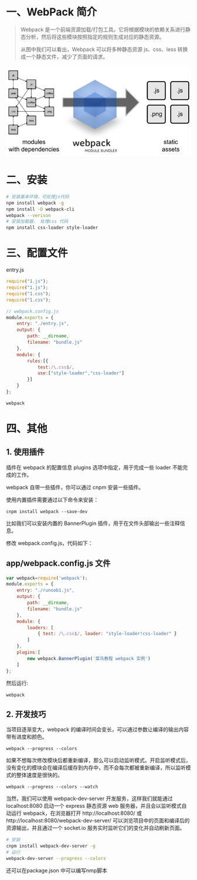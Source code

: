 # 一、WebPack 简介

> Webpack 是一个前端资源加载/打包工具。它将根据模块的依赖关系进行静态分析，然后将这些模块按照指定的规则生成对应的静态资源。
>
> 从图中我们可以看出，Webpack 可以将多种静态资源 js、css、less 转换成一个静态文件，减少了页面的请求。

![image-20210326071225456](image-20210326071225456.png)

# 二、安装

```bash
# 安装基本环境，可处理js代码
npm install webpack -g
npm install -D webpack-cli
webpack --verison
# 安装加载器， 处理css 代码
npm install css-loader style-loader
```

# 三、配置文件

entry.js

```javascript
require("1.js");
require("1.js");
require("1.css");
require("1.css");
```

```javascript
// webpack.config.js 
module.exports = {
    entry: "./entry.js",
    output: {
        path: __dirname,
        filename: "bundle.js"
    },
    module: {
    	rules:[{
    		test:/\.css$/,
    		use:["style-loader","css-loader"]
    	}]
    }
};
```

```bash
webpack
```

# 四、其他

## 1. 使用插件

插件在 webpack 的配置信息 plugins 选项中指定，用于完成一些 loader 不能完成的工作。

webpack 自带一些插件，你可以通过 cnpm 安装一些插件。

使用内置插件需要通过以下命令来安装：

```
cnpm install webpack --save-dev
```

比如我们可以安装内置的 BannerPlugin 插件，用于在文件头部输出一些注释信息。

修改 webpack.config.js，代码如下：

## app/webpack.config.js 文件

```javascript
var webpack=require('webpack');  
module.exports = {    
    entry: "./runoob1.js",    
    output: {        
        path: __dirname,        
        filename: "bundle.js"    
    },    
    module: {        
        loaders: [            
            { test: /\.css$/, loader: "style-loader!css-loader" }        
        ]    
    },    
    plugins:[    
        new webpack.BannerPlugin('菜鸟教程 webpack 实例')    
    ] 
};
```

然后运行:

```
webpack
```

## 2. 开发技巧

当项目逐渐变大，webpack 的编译时间会变长，可以通过参数让编译的输出内容带有进度和颜色。

```
webpack --progress --colors
```

如果不想每次修改模块后都重新编译，那么可以启动监听模式。开启监听模式后，没有变化的模块会在编译后缓存到内存中，而不会每次都被重新编译，所以监听模式的整体速度是很快的。

```
webpack --progress --colors --watch
```

当然，我们可以使用 webpack-dev-server 开发服务，这样我们就能通过 localhost:8080 启动一个 express 静态资源 web 服务器，并且会以监听模式自动运行 webpack，在浏览器打开 http://localhost:8080/ 或 http://localhost:8080/webpack-dev-server/ 可以浏览项目中的页面和编译后的资源输出，并且通过一个 socket.io 服务实时监听它们的变化并自动刷新页面。

```bash
# 安装 
cnpm install webpack-dev-server -g  
# 运行 
webpack-dev-server --progress --colors
```

还可以在package.json 中可以编写nmp脚本